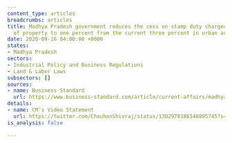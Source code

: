 ```yaml
---
content_type: articles
breadcrumbs: articles
title: Madhya Pradesh government reduces the cess on stamp duty charged for registration
  of property to one percent from the current three percent in urban areas
date: 2020-09-16 04:00:00 +0000
states:
- Madhya Pradesh
sectors:
- Industrial Policy and Business Regulations
- Land & Labor Laws
subsectors: []
sources:
- name: Business Standard
  url: https://www.business-standard.com/article/current-affairs/madhya-pradesh-govt-reduces-cess-on-stamp-duty-for-property-registration-120090701154_1.html
details:
- name: CM’s Video Statement
  url: https://twitter.com/ChouhanShivraj/status/1302978186548895745?s=20
is_analysis: false

---
```

